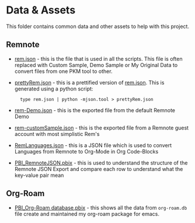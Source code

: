# Data & Assets

This folder contains common data and other assets to help with this project.

## Remnote

- [rem.json](./rem.json) - this is the file that is used in all the scripts. This file is often replaced with Custom Sample, Demo Sample or My Original Data to convert files from one PKM tool to other.
- [prettyRem.json](./prettyRem.json) - this is a prettified version of [rem.json](./rem.json). This is generated using a python script:

        type rem.json | python -mjson.tool > prettyRem.json
- [rem-Demo.json](./rem-Demo.json) - this is the exported file from the default Remnote Demo
- [rem-customSample.json](./rem-customSample.json) - this is the exported file from a Remnote guest account with most simplistic Rem's
- [RemLanguages.json](./RemLanguages.json) - this is a JSON file which is used to convert Languages from Remnote to Org-Mode in Org Code-Blocks
- [PBI_RemnoteJSON.pbix](./PBI_RemnoteJSON.pbix) - this is used to understand the structure of the Remnote JSON Export and compare each row to understand what the key-value pair mean

## Org-Roam

- [PBI_Org-Roam database.pbix](./PBI_Org-Roam%20database.pbix) - this shows all the data from `org-roam.db` file create and maintained my org-roam package for emacs.